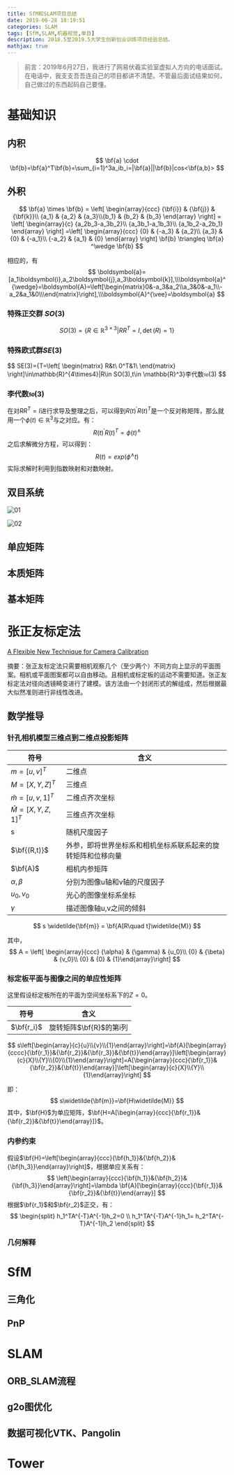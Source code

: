 ```yaml
---
title: SfM和SLAM项目总结
date: 2019-06-28 18:19:51
categories: SLAM
tags: [SfM,SLAM,机器视觉,单目]
description: 2018.5至2019.5大学生创新创业训练项目经验总结。
mathjax: true
---
```


> 前言：2019年6月27日，我进行了网易伏羲实验室虚拟人方向的电话面试。在电话中，我支支吾吾连自己的项目都讲不清楚。不管最后面试结果如何，自己做过的东西起码自己要懂。

# 基础知识

## 内积

$$
\bf{a} \cdot \bf{b}=\bf{a}^T\bf{b}=\sum_{i=1}^3a_ib_i=|\bf{a}||\bf{b}|cos<\bf{a,b}>
$$

## 外积

$$
\bf{a} \times \bf{b} = 
\left[ 
\begin{array}{ccc}
{\bf{i}} & {\bf{j}} & {\bf{k}}\\
{a_1} & {a_2} & {a_3}\\{b_1} & {b_2} & {b_3}
\end{array}
\right]
= \left[
\begin{array}{c}
{a_2b_3-a_3b_2}\\
{a_3b_1-a_1b_3}\\
{a_1b_2-a_2b_1}
\end{array}
\right]
=\left[
\begin{array}{ccc}
{0} & {-a_3} & {a_2}\\
{a_3} & {0} & {-a_1}\\
{-a_2} & {a_1} & {0}
\end{array}
\right]
\bf{b}
\triangleq \bf{a} ^\wedge \bf{b}
$$

相应的，有
$$
\boldsymbol{a}=[a_1\boldsymbol{i},a_2\boldsymbol{j},a_3\boldsymbol{k}],\\\boldsymbol{a}^{\wedge}=\boldsymbol{A}=\left[\begin{matrix}0&-a_3&a_2\\a_3&0&-a_1\\-a_2&a_1&0\\\end{matrix}\right],\\\boldsymbol{A}^{\vee}=\boldsymbol{a}
$$

### 特殊正交群 $SO(3)$

$$
SO(3)=\{R\in\mathbb{R}^{3\times3}|RR^T=I,\det(R)=1\}
$$

### 特殊欧式群$SE(3)$

$$
SE(3)=\{T=\left[
\begin{matrix}
R&t\\
0^T&1\\
\end{matrix}
\right]\in\mathbb{R}^{4\times4}|R\in SO(3),t\in \mathbb{R}^3\}李代数$\mathfrak{so}(3)$
$$

### 李代数$\mathfrak{so}(3)$

在对$RR^T=I$进行求导及整理之后，可以得到$R(t)^{'}R(t)^T$是一个反对称矩阵，那么就用一个$\phi(t)\in\mathbb{R}^3$与之对应。有：
$$
R(t)^{'}R(t)^T=\phi(t)^{\wedge}
$$
之后求解微分方程，可以得到：
$$
R(t)=exp(\phi^{\wedge}t)
$$
实际求解时利用到指数映射和对数映射。



## 双目系统

![01](01.jpg)

![02](02.jpg)



## 单应矩阵



## 本质矩阵

## 基本矩阵

# 张正友标定法

[A Flexible New Technique for Camera Calibration](https://www.researchgate.net/publication/3193178_A_Flexible_New_Technique_for_Camera_Calibration)

摘要：张正友标定法只需要相机观察几个（至少两个）不同方向上显示的平面图案。相机或平面图案都可以自由移动。且相机或标定板的运动不需要知道。张正友标定法对径向透镜畸变进行了建模。该方法由一个封闭形式的解组成，然后根据最大似然准则进行非线性改进。

## 数学推导

### 针孔相机模型三维点到二维点投影矩阵

| 符号                        | 含义           |
| --------------------------- | -------------- |
| $m=[u,v]^T$                 | 二维点         |
| $M=[X,Y,Z]^T$               | 三维点         |
| $\widetilde{m}=[u,v,1]^T$   | 二维点齐次坐标 |
| $\widetilde{M}=[X,Y,Z,1]^T$ | 三维点齐次坐标 |
| s            | 随机尺度因子                                                 |
| $\bf{(R,t)}$ | 外参，即将世界坐标系和相机坐标系联系起来的旋转矩阵和位移向量 |
| $\bf{A}$ | 相机内参矩阵 |
| $\alpha,\beta$ | 分别为图像u轴和v轴的尺度因子 |
| $u_0,v_0$ | 光心的图像坐标系坐标 |
| $\gamma$ | 描述图像轴u,v之间的倾斜 |

$$
s \widetilde{\bf{m}} = \bf{A[R\quad t]\widetilde{M}}
$$

其中，
$$
A = \left[ \begin{array}{ccc} {\alpha} & {\gamma} & {u_0}\\ {0} & {\beta} & {v_0}\\ {0} & {0} & {1}\end{array}\right]
$$





### 标定板平面与图像之间的单应性矩阵

这里假设标定板所在的平面为空间坐标系下的$Z=0$。

| 符号       | 含义                    |
| ---------- | ----------------------- |
| $\bf{r_i}$ | 旋转矩阵$\bf{R}$的第i列 |

$$
s\left[\begin{array}{c}{u}\\{v}\\{1}\end{array}\right]=\bf{A}[\begin{array}{cccc}{\bf{r_1}}&{\bf{r_2}}&{\bf{r_3}}&{\bf{t}}\end{array}]\left[\begin{array}{c}{X}\\{Y}\\{0}\\{1}\end{array}\right]=A[\begin{array}{ccc}{\bf{r_1}}&{\bf{r_2}}&{\bf{t}}\end{array}]\left[\begin{array}{c}{X}\\{Y}\\{1}\end{array}\right]
$$

即：
$$
s\widetilde{\bf{m}}=\bf{H\widetilde{M}}
$$
其中，$\bf{H}$为单应矩阵，$\bf{H=A[\begin{array}{ccc}{\bf{r_1}}&{\bf{r_2}}&{\bf{t}}\end{array}]}$。

### 内参约束

假设$\bf{H}=\left[\begin{array}{ccc}{\bf{h_1}}&{\bf{h_2}}&{\bf{h_3}}\end{array}\right]$，根据单应关系有：
$$
\left[\begin{array}{ccc}{\bf{h_1}}&{\bf{h_2}}&{\bf{h_3}}\end{array}\right]=\lambda \bf{A}[\begin{array}{ccc}{\bf{r_1}}&{\bf{r_2}}&{\bf{t}}\end{array}]
$$
根据$\bf{r_1}$和$\bf{r_2}$正交，有：
$$
\begin{split}
h_1^TA^{-T}A^{-1}h_2=0 \\ 
h_1^TA^{-T}A^{-1}h_1= h_2^TA^{-T}A^{-1}h_2
\end{split}
$$

### 几何解释



# SfM

## 三角化

## PnP

# SLAM

## ORB_SLAM流程

## g2o图优化

## 数据可视化VTK、Pangolin

# Tower



